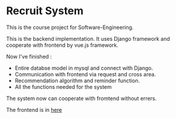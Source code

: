# Recruit System

This is the course project for Software-Engineering.

This is the backend implementation. It uses Django framework and cooperate with frontend by vue.js framework.

Now I've finished :

+ Entire databse model in mysql and connect with Django.
+ Communication with frontend via request and cross area.
+ Recommendation algorithm and reminder function.
+ All the functions needed for the system

The system now can cooperate with fromtend without errers.

The frontend is in [here](https://github.com/zhouxy1003/SEProject)
